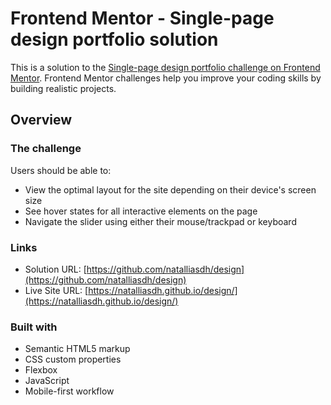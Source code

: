 # Frontend Mentor - Single-page design portfolio solution

This is a solution to the [Single-page design portfolio challenge on Frontend Mentor](https://www.frontendmentor.io/challenges/singlepage-design-portfolio-2MMhyhfKVo). Frontend Mentor challenges help you improve your coding skills by building realistic projects. 


## Overview

### The challenge

Users should be able to:

- View the optimal layout for the site depending on their device's screen size
- See hover states for all interactive elements on the page
- Navigate the slider using either their mouse/trackpad or keyboard


### Links

- Solution URL: [https://github.com/natalliasdh/design](https://github.com/natalliasdh/design)
- Live Site URL: [https://natalliasdh.github.io/design/](https://natalliasdh.github.io/design/)


### Built with

- Semantic HTML5 markup
- CSS custom properties
- Flexbox
- JavaScript
- Mobile-first workflow



